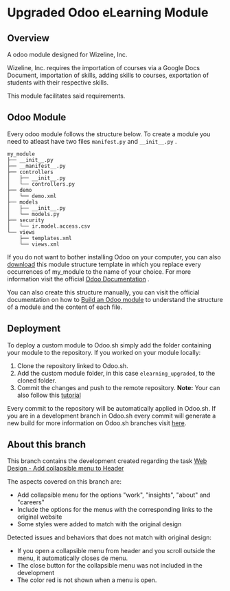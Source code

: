 # Upgraded Odoo eLearning Module

## Overview

A odoo module designed for Wizeline, Inc.

Wizeline, Inc. requires the importation of courses via a Google Docs Document, importation of skills, adding skills to courses, exportation of students with their respective skills.

This module facilitates said requirements.

## Odoo Module
Every odoo module follows the structure below. To create a module you need to atleast have two files  ```manifest.py```  and  ```__init__.py``` . 

    my_module
    ├── __init__.py
    ├── __manifest__.py
    ├── controllers
    │   ├── __init__.py
    │   └── controllers.py
    ├── demo
    │   └── demo.xml
    ├── models
    │   ├── __init__.py
    │   └── models.py
    ├── security
    │   └── ir.model.access.csv
    └── views
        ├── templates.xml
        └── views.xml
If you do not want to bother installing Odoo on your computer, you can also [download](https://www.odoo.com/documentation/16.0/_downloads/b7f3a4243ae7f3166cd5c4d23a256739/my_module.zip) this module structure template in which you replace every occurrences of my_module to the name of your choice. For more information visit the official [Odoo Documentation](https://www.odoo.com/documentation/16.0/administration/odoo_sh/getting_started/first_module.html) .

You can also create this structure manually, you can visit the official documentation on how to [Build an Odoo module](https://www.odoo.com/documentation/16.0/developer/howtos/backend.html) to understand the structure of a module and the content of each file.

## Deployment
To deploy a custom module to Odoo.sh simply add the folder containing your module to the repository. If you worked on your module locally: 

1. Clone the repository linked to Odoo.sh.
2. Add the custom module folder, in this case ```elearning_upgraded```, to the cloned folder.
3. Commit the changes and push to the remote repository.
**Note:**
Your can also follow this [tutorial](https://www.youtube.com/watch?v=rZaHSTvljuA)


Every commit to the repository will be automatically applied in Odoo.sh. If you are in a development branch in Odoo.sh every commit will generate a new build for more information on Odoo.sh branches visit [here](https://www.odoo.com/documentation/16.0/administration/odoo_sh/getting_started/branches.html#odoosh-gettingstarted-branches-tabs-settings).  


## About this branch
This branch contains the development created regarding the task [Web Design - Add collapsible menu to Header](https://github.com/wizelineacademy/wizelineacademy-academy-lms/issues/35)

The aspects covered on this branch are:
  - Add collapsible menu for the options "work", "insights", "about" and "careers"
  - Include the options for the menus with the corresponding links to the original website
  - Some styles were added to match with the original design
 
 Detected issues and behaviors that does not match with original design:
  - If you open a collapsible menu from header and you scroll outside the menu, it automatically closes de menu.
  - The close button for the collapsible menu was not included in the development
  - The color red is not shown when a menu is open.

